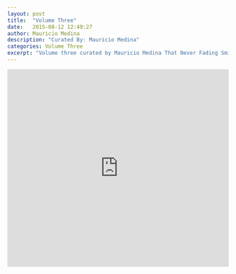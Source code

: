```yaml
---
layout: post
title:  "Volume Three"
date:   2015-08-12 12:49:27
author: Mauricio Medina
description: "Curated By: Mauricio Medina"
categories: Volume Three
excerpt: "Volume three curated by Mauricio Medina That Never Fading Smile, Want to hear more great music check back in every wednesday"
---
```

<iframe width="100%" height="450" scrolling="no" frameborder="no" src="https://w.soundcloud.com/player/?url=https%3A//api.soundcloud.com/playlists/134355250&amp;auto_play=false&amp;hide_related=false&amp;show_comments=true&amp;show_user=true&amp;show_reposts=false&amp;visual=true"></iframe>
